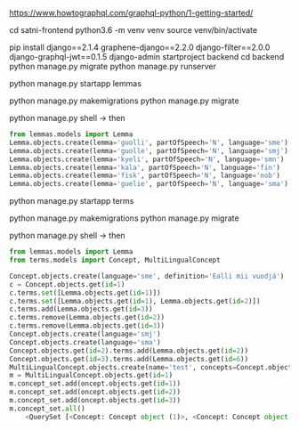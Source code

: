 https://www.howtographql.com/graphql-python/1-getting-started/

cd satni-frontend
python3.6 -m venv venv
source venv/bin/activate

pip install django==2.1.4 graphene-django==2.2.0 django-filter==2.0.0 django-graphql-jwt==0.1.5
django-admin startproject backend
cd backend
python manage.py migrate
python manage.py runserver

python manage.py startapp lemmas

python manage.py makemigrations
python manage.py migrate

python manage.py shell -> then

```python
from lemmas.models import Lemma
Lemma.objects.create(lemma='guolli', partOfSpeech='N', language='sme')
Lemma.objects.create(lemma='guolle', partOfSpeech='N', language='smj')
Lemma.objects.create(lemma='kyeli', partOfSpeech='N', language='smn')
Lemma.objects.create(lemma='kala', partOfSpeech='N', language='fin')
Lemma.objects.create(lemma='fisk', partOfSpeech='N', language='nob')
Lemma.objects.create(lemma='guelie', partOfSpeech='N', language='sma')
```

python manage.py startapp terms

python manage.py makemigrations
python manage.py migrate

python manage.py shell -> then

```python
from lemmas.models import Lemma
from terms.models import Concept, MultiLingualConcept

Concept.objects.create(language='sme', definition='Ealli mii vuodjá')
c = Concept.objects.get(id=1)
c.terms.set([Lemma.objects.get(id=1)])
c.terms.set([Lemma.objects.get(id=1), Lemma.objects.get(id=2)])
c.terms.add(Lemma.objects.get(id=3))
c.terms.remove(Lemma.objects.get(id=2))
c.terms.remove(Lemma.objects.get(id=3))
Concept.objects.create(language='smj')
Concept.objects.create(language='sma')
Concept.objects.get(id=2).terms.add(Lemma.objects.get(id=2))
Concept.objects.get(id=3).terms.add(Lemma.objects.get(id=6))
MultiLingualConcept.objects.create(name='test', concepts=Concept.objects.get(id=1))
m = MultiLingualConcept.objects.get(id=1)
m.concept_set.add(oncept.objects.get(id=1))
m.concept_set.add(oncept.objects.get(id=2))
m.concept_set.add(oncept.objects.get(id=3))
m.concept_set.all()
    <QuerySet [<Concept: Concept object (1)>, <Concept: Concept object (2)>, <Concept: Concept object (3)>]>
```
